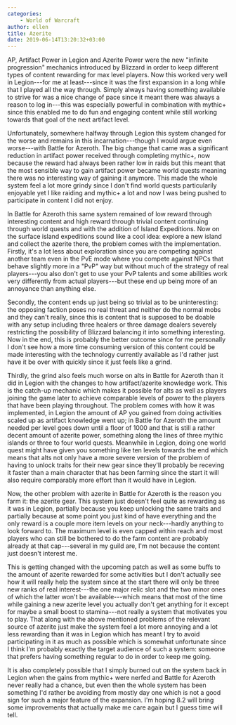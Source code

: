 ```yaml
---
categories:
    - World of Warcraft
author: ellen
title: Azerite
date: 2019-06-14T13:20:32+03:00
---
```

AP, Artifact Power in Legion and Azerite Power were the new "infinite progression" mechanics introduced by Blizzard in order to keep different types of content rewarding for max level players. Now this worked very well in Legion---for me at least---since it was the first expansion in a long while that I played all the way through. Simply always having something available to strive for was a nice change of pace since it meant there was always a reason to log in---this was especially powerful in combination with mythic+ since this enabled me to do fun and engaging content while still working towards that goal of the next artifact level.

Unfortunately, somewhere halfway through Legion this system changed for the worse and remains in this incarnation---though I would argue even worse---with Battle for Azeroth. The big change that came was a significant reduction in artifact power received through completing mythic+, now because the reward had always been rather low in raids but this meant that the most sensible way to gain artifact power became world quests meaning there was no interesting way of gaining it anymore. This made the whole system feel a lot more grindy since I don't find world quests particularily enjoyable yet I like raiding and mythic+ a lot and now I was being pushed to participate in content I did not enjoy.<!--more-->

In Battle for Azeroth this same system remained of low reward through interesting content and high reward through trivial content continuing through world quests and with the addition of Island Expeditions. Now on the surface island expeditions sound like a cool idea: explore a new island and collect the azerite there, the problem comes with the implementation. Firstly, it's a lot less about exploration since you are competing against another team even in the PvE mode where you compete against NPCs that behave slightly more in a "PvP" way but without much of the strategy of real players---you also don't get to use your PvP talents and some abilities work very differently from actual players---but these end up being more of an annoyance than anything else.

Secondly, the content ends up just being so trivial as to be uninteresting: the opposing faction poses no real threat and neither do the normal mobs and they can't really, since this is content that is supposed to be doable with any setup including three healers or three damage dealers severely restricting the possibility of Blizzard balancing it into something interesting. Now in the end, this is probably the better outcome since for me personally I don't see how a more time consuming version of this content could be made interesting with the technology currently available as I'd rather just have it be over with quickly since it just feels like a grind.

Thirdly, the grind also feels much worse on alts in Battle for Azeroth than it did in Legion with the changes to how artifact/azerite knowledge work. This is the catch-up mechanic which makes it possible for alts as well as players joining the game later to achieve comparable levels of power to the players that have been playing throughout. The problem comes with how it was implemented, in Legion the amount of AP you gained from doing activities scaled up as artifact knowledge went up; in Battle for Azeroth the amount needed per level goes down until a floor of 1000 and that is still a rather decent amount of azerite power, something along the lines of three mythic islands or three to four world quests. Meanwhile in Legion, doing one world quest might have given you something like ten levels towards the end which means that alts not only have a more severe version of the problem of having to unlock traits for their new gear since they'll probably be receving it faster than a main character that has been farming since the start it will also require comparably more effort than it would have in Legion.

Now, the other problem with azerite in Battle for Azeroth is the reason you farm it: the azerite gear. This system just doesn't feel quite as rewarding as it was in Legion, partially because you keep unlocking the same traits and partially because at some point you just kind of have everything and the only reward is a couple more item levels on your neck---hardly anything to look forward to. The maximum level is even capped within reach and most players who can still be bothered to do the farm content are probably already at that cap---several in my guild are, I'm not because the content just doesn't interest me.

This is getting changed with the upcoming patch as well as some buffs to the amount of azerite rewarded for some activities but I don't actually see how it will really help the system since at the start there will only be three new ranks of real interest---the one major relic slot and the two minor ones of which the latter won't be available---which means that most of the time while gaining a new azerite level you actually don't get anything for it except for maybe a small boost to stamina---not really a system that motivates you to play. That along with the above mentioned problems of the relevant source of azerite just make the system feel a lot more annoying and a lot less rewarding than it was in Legion which has meant I try to avoid participating in it as much as possible which is somewhat unfortunate since I think I'm probably exactly the target audience of such a system: someone that prefers having something regular to do in order to keep me going.

It is also completely possible that I simply burned out on the system back in Legion when the gains from mythic+ were nerfed and Battle for Azeroth never really had a chance, but even then the whole system has been something I'd rather be avoiding from mostly day one which is not a good sign for such a major feature of the expansion. I'm hoping 8.2 will bring some improvements that actually make me care again but I guess time will tell.